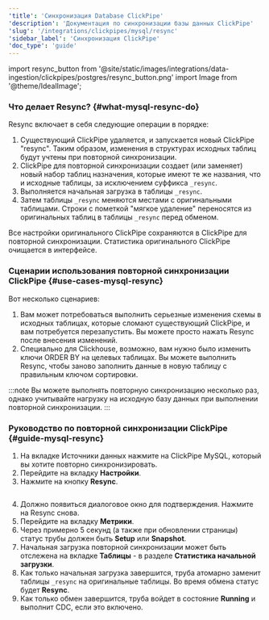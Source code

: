 ```yaml
---
'title': 'Синхронизация Database ClickPipe'
'description': 'Документация по синхронизации базы данных ClickPipe'
'slug': '/integrations/clickpipes/mysql/resync'
'sidebar_label': 'Синхронизация ClickPipe'
'doc_type': 'guide'
---
```

import resync_button from '@site/static/images/integrations/data-ingestion/clickpipes/postgres/resync_button.png'
import Image from '@theme/IdealImage';

### Что делает Resync? {#what-mysql-resync-do}

Resync включает в себя следующие операции в порядке:

1. Существующий ClickPipe удаляется, и запускается новый ClickPipe "resync". Таким образом, изменения в структурах исходных таблиц будут учтены при повторной синхронизации.
2. ClickPipe для повторной синхронизации создает (или заменяет) новый набор таблиц назначения, которые имеют те же названия, что и исходные таблицы, за исключением суффикса `_resync`.
3. Выполняется начальная загрузка в таблицы `_resync`.
4. Затем таблицы `_resync` меняются местами с оригинальными таблицами. Строки с пометкой "мягкое удаление" переносятся из оригинальных таблиц в таблицы `_resync` перед обменом.

Все настройки оригинального ClickPipe сохраняются в ClickPipe для повторной синхронизации. Статистика оригинального ClickPipe очищается в интерфейсе.

### Сценарии использования повторной синхронизации ClickPipe {#use-cases-mysql-resync}

Вот несколько сценариев:

1. Вам может потребоваться выполнить серьезные изменения схемы в исходных таблицах, которые сломают существующий ClickPipe, и вам потребуется перезапустить. Вы можете просто нажать Resync после внесения изменений.
2. Специально для Clickhouse, возможно, вам нужно было изменить ключи ORDER BY на целевых таблицах. Вы можете выполнить Resync, чтобы заново заполнить данные в новую таблицу с правильным ключом сортировки.

:::note
Вы можете выполнять повторную синхронизацию несколько раз, однако учитывайте нагрузку на исходную базу данных при выполнении повторной синхронизации.
:::

### Руководство по повторной синхронизации ClickPipe {#guide-mysql-resync}

1. На вкладке Источники данных нажмите на ClickPipe MySQL, который вы хотите повторно синхронизировать.
2. Перейдите на вкладку **Настройки**.
3. Нажмите на кнопку **Resync**.

<Image img={resync_button} border size="md"/>

4. Должно появиться диалоговое окно для подтверждения. Нажмите на Resync снова.
5. Перейдите на вкладку **Метрики**.
6. Через примерно 5 секунд (а также при обновлении страницы) статус трубы должен быть **Setup** или **Snapshot**.
7. Начальная загрузка повторной синхронизации может быть отслежена на вкладке **Таблицы** - в разделе **Статистика начальной загрузки**.
8. Как только начальная загрузка завершится, труба атомарно заменит таблицы `_resync` на оригинальные таблицы. Во время обмена статус будет **Resync**.
9. Как только обмен завершится, труба войдет в состояние **Running** и выполнит CDC, если это включено.